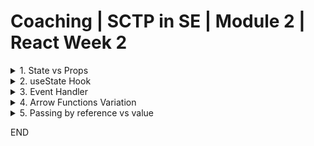 # Coaching | SCTP in SE | Module 2 | React Week 2

<details>
<summary> 1. State vs Props</summary>
## 1. State vs Props

> **State** manages the data being displayed or used within the component.

> **Prop** enable passing of data from one component to another.

| Feature | When to Use| How to Use|
|-|-|-|
| Props   | To pass data and event handlers from parent to child components.                               | Define props in the child component and pass them from the parent component during rendering.   |
|         | For customizing child components from a parent component based on external data.              | `<ChildComponent propName="value" />` in the parent component.                                   |
|         | To control a component from outside, making the component reusable and encapsulated.         | Access via `props.propName` in the child component to use the passed value or function.         |
| State   | To manage changing data within a component, like user input, data fetching results, etc.      | Initialize state in a component using `useState` hook in functional components.                 |
|         | For data that changes over time and should trigger a re-render when updated.                 | `const [state, setState] = useState(initialState);` and update with `setState(newValue)`.       |
|         | To keep track of user actions, inputs, or any dynamic interactions within the component.     | Use state for local component state management, not intended to be passed to child components.  |

</details>

<details>
<summary> 2. useState Hook</summary>
## 2. `useState` hook

### 2.1 Declaring `useState` hooks

Importing and declaring state:
```js
// 1. Imports "useState" function
import React, { useState } from 'react';

const AddressComponent = () => {

    // Calls useState functions with default value and returns an array. Use array destructuring syntax to capture
    // A. address (the state value)
    // B. setAddress (a function provided to update state)
    const [address, setAddress] = useState("");

    return (
        <div>My Address: {address}</div>
    )
}

export default AddressComponent;

```

### 2.2 Updating a state

**New value NOT depending on existing value**

There are several ways to update state. The `setAddress` function accepts a value or a function.

When a state can be updated without depending on the current value:
```js
setAddress("My Address");
```

**New value depends on existing value**

Sometimes, the value you wish to set may depend on the current value. For instance, what if I wish to remove whitespace of a value using the [trim](https://developer.mozilla.org/en-US/docs/Web/JavaScript/Reference/Global_Objects/String/trim) function?

```js
setAddress((prevState) => {
    return prevState.trim();
})
```

**Update a part of an object**

Declare an object as a state:

```js
import React, { useState } from 'react';

const AddressComponent = () => {

    const defaultAddress = {
        street:"Block 558 Ang Mo Kio Avenue 10",
        postal:"111111"
    };
    const [address, setAddress] = useState(defaultAddress);

    return (
        <div>My Address: {address.street} {address.postal}</div>
    )
}

export default AddressComponent;
```

Update a part of the object:

```js
    setAddress((prevState) => {
        return {
            ...prevState, 
            postal: "560558"
        }
    })
```

The above code snippet uses the [spread syntax](https://developer.mozilla.org/en-US/docs/Web/JavaScript/Reference/Operators/Spread_syntax) to make a copy of the `prevState` because state object is immutable. This means, you cannot change the state of `prevState`. To make changes to it, you have to make a copy and change the copy of the state.

</details>
<details>
<summary> 3. Event Handler</summary>
## 3. Event Handlers

### 3.1 Calling a function 

### 3.2 Passing event handler (function) as props

### 3.3 What is Higher Order Function

Either:
- A function that takes another function as argument
- Or, A function that returns a function
- Or both.
</details>
<details>
<summary>4. Arrow Functions Variation</summary>
## 4. Arrow Functions Variation

Below are three variations of arrow functions:

**Most verbose**
```js
const fetchMyName = (salutation) => {
    return `${salutation} Edison`;
}
```

**Less Verbose**
```js
const fetchMyName = (salutation) => `${salutation} Edison`;
```

**Least Verbose**
```js
const fetchMyName = salutation => `${salutation} Edison`;
```

**Least Verbose without Arg**
```js
const fetchMyName = () => "Mr Edison";
```
</details>
<details>
<summary>5. Passing by reference vs value</summary>
## 5. Passing by reference vs value
</details>

END